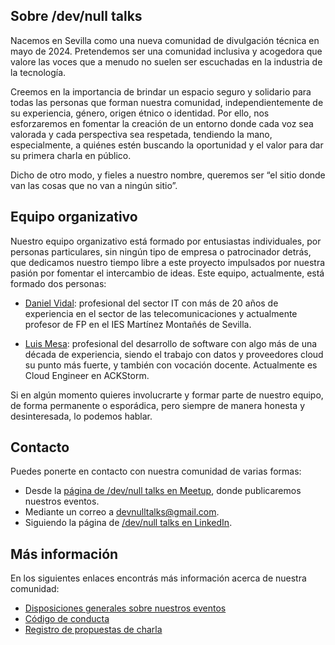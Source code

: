 ## Sobre /dev/null talks

Nacemos en Sevilla como una nueva comunidad de divulgación técnica en mayo de 2024. Pretendemos ser una comunidad inclusiva y acogedora que valore las voces que a menudo no suelen ser escuchadas en la industria de la tecnología.

Creemos en la importancia de brindar un espacio seguro y solidario para todas las personas que forman nuestra comunidad, independientemente de su experiencia, género, origen étnico o identidad. Por ello, nos esforzaremos en fomentar la creación de un entorno donde cada voz sea valorada y cada perspectiva sea respetada, tendiendo la mano, especialmente, a quiénes estén buscando la oportunidad y el valor para dar su primera charla en público.

Dicho de otro modo, y fieles a nuestro nombre, queremos ser “el sitio donde van las cosas que no van a ningún sitio”.

## Equipo organizativo

Nuestro equipo organizativo está formado por entusiastas individuales, por personas particulares, sin ningún tipo de empresa o patrocinador detrás, que dedicamos nuestro tiempo libre a este proyecto impulsados por nuestra pasión por fomentar el intercambio de ideas. Este equipo, actualmente, está formado dos personas:

- [Daniel Vidal](https://www.linkedin.com/in/danielvidallopez/): profesional del sector IT con más de 20 años de experiencia en el sector de las telecomunicaciones y actualmente profesor de FP en el IES Martínez Montañés de Sevilla.

- [Luis Mesa](https://www.linkedin.com/in/mesa/): profesional del desarrollo de software con algo más de una década de experiencia, siendo el trabajo con datos y proveedores cloud su punto más fuerte, y también con vocación docente. Actualmente es Cloud Engineer en ACKStorm.

Si en algún momento quieres involucrarte y formar parte de nuestro equipo, de forma permanente o esporádica, pero siempre de manera honesta y desinteresada, lo podemos hablar.

## Contacto

Puedes ponerte en contacto con nuestra comunidad de varias formas:

- Desde la [página de /dev/null talks en Meetup](https://www.meetup.com/dev-null/), donde publicaremos nuestros eventos.
- Mediante un correo a [devnulltalks@gmail.com](mailto:devnulltalks@gmail.com).
- Siguiendo la página de [/dev/null talks en LinkedIn](https://www.linkedin.com/company/dev-null-talks/).

## Más información

En los siguientes enlaces encontrás más información acerca de nuestra comunidad:

- [Disposiciones generales sobre nuestros eventos](general-provisions-for-events.md)
- [Código de conducta](code-of-conduct.md)
- [Registro de propuestas de charla](https://forms.gle/HJd9RzTZH9pJdyrU7)
